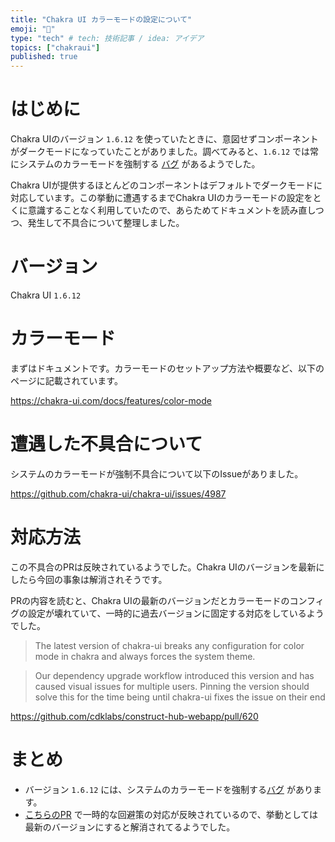 ```yaml
---
title: "Chakra UI カラーモードの設定について"
emoji: "🤖"
type: "tech" # tech: 技術記事 / idea: アイデア
topics: ["chakraui"]
published: true
---
```


# はじめに

Chakra UIのバージョン `1.6.12` を使っていたときに、意図せずコンポーネントがダークモードになっていたことがありました。調べてみると、`1.6.12` では常にシステムのカラーモードを強制する [バグ](https://github.com/chakra-ui/chakra-ui/issues/4987) があるようでした。

Chakra UIが提供するほとんどのコンポーネントはデフォルトでダークモードに対応しています。この挙動に遭遇するまでChakra UIのカラーモードの設定をとくに意識することなく利用していたので、あらためてドキュメントを読み直しつつ、発生して不具合について整理しました。

# バージョン

Chakra UI `1.6.12`

# カラーモード

まずはドキュメントです。カラーモードのセットアップ方法や概要など、以下のページに記載されています。

https://chakra-ui.com/docs/features/color-mode


# 遭遇した不具合について

システムのカラーモードが強制不具合について以下のIssueがありました。

https://github.com/chakra-ui/chakra-ui/issues/4987

# 対応方法

この不具合のPRは反映されているようでした。Chakra UIのバージョンを最新にしたら今回の事象は解消されそうです。

PRの内容を読むと、Chakra UIの最新のバージョンだとカラーモードのコンフィグの設定が壊れていて、一時的に過去バージョンに固定する対応をしているようでした。

> The latest version of chakra-ui breaks any configuration for color mode in chakra and always forces the system theme.

> Our dependency upgrade workflow introduced this version and has caused visual issues for multiple users. Pinning the version should solve this for the time being until chakra-ui fixes the issue on their end



https://github.com/cdklabs/construct-hub-webapp/pull/620

# まとめ

- バージョン `1.6.12` には、システムのカラーモードを強制する[バグ](https://github.com/chakra-ui/chakra-ui/issues/4987) があります。
- [こちらのPR](https://github.com/cdklabs/construct-hub-webapp/pull/620) で一時的な回避策の対応が反映されているので、挙動としては最新のバージョンにすると解消されてるようでした。
